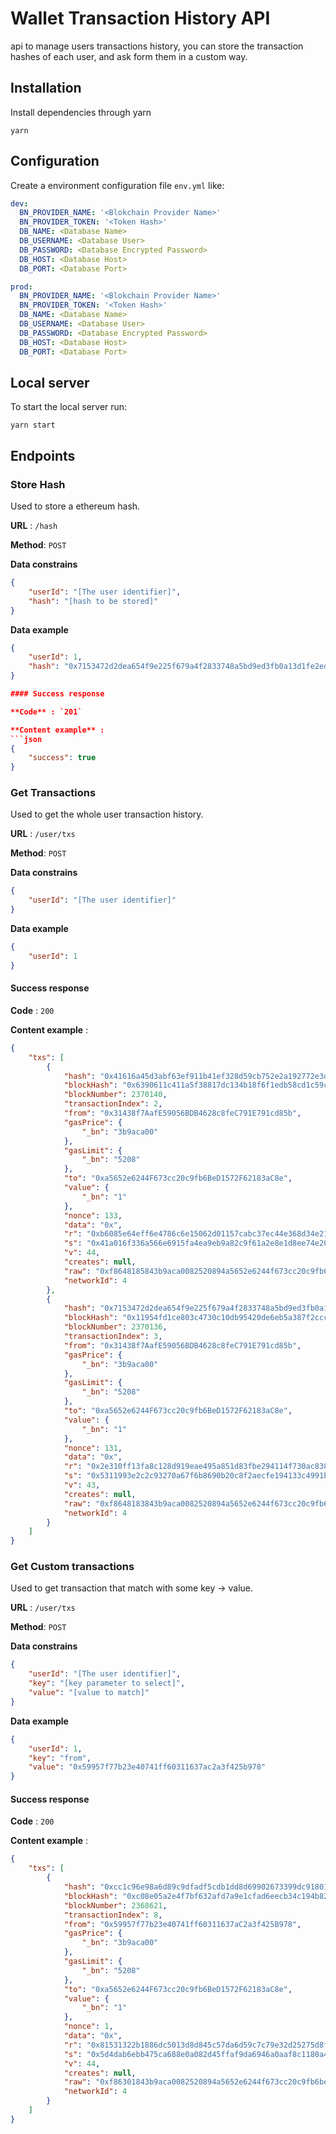 # Wallet Transaction History API

api to manage users transactions history, you can store the transaction hashes of each user, and ask form them in a custom way.

## Installation

Install dependencies through yarn

`yarn`

## Configuration

Create a environment configuration file `env.yml` like:

```yaml
dev:
  BN_PROVIDER_NAME: '<Blokchain Provider Name>'
  BN_PROVIDER_TOKEN: '<Token Hash>'
  DB_NAME: <Database Name>
  DB_USERNAME: <Database User>
  DB_PASSWORD: <Database Encrypted Password>
  DB_HOST: <Database Host>
  DB_PORT: <Database Port>

prod:
  BN_PROVIDER_NAME: '<Blokchain Provider Name>'
  BN_PROVIDER_TOKEN: '<Token Hash>'
  DB_NAME: <Database Name>
  DB_USERNAME: <Database User>
  DB_PASSWORD: <Database Encrypted Password>
  DB_HOST: <Database Host>
  DB_PORT: <Database Port>
```

## Local server

To start the local server run:

`yarn start`

## Endpoints

### Store Hash

Used to store a ethereum hash.

**URL** : `/hash`

**Method**: `POST`

**Data constrains**
```json
{
    "userId": "[The user identifier]",
    "hash": "[hash to be stored]"
}
```

**Data example**
```json
{
    "userId": 1,
    "hash": "0x7153472d2dea654f9e225f679a4f2833748a5bd9ed3fb0a13d1fe2ed76038d9e"
}

#### Success response

**Code** : `201`

**Content example** :
```json
{
    "success": true
}
```

### Get Transactions

Used to get the whole user transaction history.

**URL** : `/user/txs`

**Method**: `POST`

**Data constrains**
```json
{
    "userId": "[The user identifier]"
}
```

**Data example**
```json
{
    "userId": 1
}
```

#### Success response

**Code** : `200`

**Content example** :
```json
{
    "txs": [
        {
            "hash": "0x41616a45d3abf63ef911b41ef328d59cb752e2a192772e3d197df91a8945c7df",
            "blockHash": "0x6390611c411a5f38817dc134b18f6f1edb58cd1c59ceb001f272d3ea723ffd02",
            "blockNumber": 2370140,
            "transactionIndex": 2,
            "from": "0x31438f7AafE59056BDB4628c8feC791E791cd85b",
            "gasPrice": {
                "_bn": "3b9aca00"
            },
            "gasLimit": {
                "_bn": "5208"
            },
            "to": "0xa5652e6244F673cc20c9fb6BeD1572F62183aC8e",
            "value": {
                "_bn": "1"
            },
            "nonce": 133,
            "data": "0x",
            "r": "0xb6085e64eff6e4786c6e15062d01157cabc37ec44e368d34e2129243b0291ce0",
            "s": "0x41a016f336a566e6915fa4ea9eb9a82c9f61a2e8e1d8ee74e20422d60ff8ebcb",
            "v": 44,
            "creates": null,
            "raw": "0xf8648185843b9aca0082520894a5652e6244f673cc20c9fb6bed1572f62183ac8e01802ca0b6085e64eff6e4786c6e15062d01157cabc37ec44e368d34e2129243b0291ce0a041a016f336a566e6915fa4ea9eb9a82c9f61a2e8e1d8ee74e20422d60ff8ebcb",
            "networkId": 4
        },
        {
            "hash": "0x7153472d2dea654f9e225f679a4f2833748a5bd9ed3fb0a13d1fe2ed76038d9e",
            "blockHash": "0x11954fd1ce803c4730c10db95420de6eb5a387f2ccc706976d4d1d74e9916474",
            "blockNumber": 2370136,
            "transactionIndex": 3,
            "from": "0x31438f7AafE59056BDB4628c8feC791E791cd85b",
            "gasPrice": {
                "_bn": "3b9aca00"
            },
            "gasLimit": {
                "_bn": "5208"
            },
            "to": "0xa5652e6244F673cc20c9fb6BeD1572F62183aC8e",
            "value": {
                "_bn": "1"
            },
            "nonce": 131,
            "data": "0x",
            "r": "0x2e310ff13fa8c128d919eae495a851d83fbe294114f730ac8388d23ea113fb10",
            "s": "0x5311993e2c2c93270a67f6b8690b20c8f2aecfe194133c4991b3b2bdd886dd4f",
            "v": 43,
            "creates": null,
            "raw": "0xf8648183843b9aca0082520894a5652e6244f673cc20c9fb6bed1572f62183ac8e01802ba02e310ff13fa8c128d919eae495a851d83fbe294114f730ac8388d23ea113fb10a05311993e2c2c93270a67f6b8690b20c8f2aecfe194133c4991b3b2bdd886dd4f",
            "networkId": 4
        }
    ]
}
```

### Get Custom transactions

Used to get transaction that match with some key -> value.

**URL** : `/user/txs`

**Method**: `POST`

**Data constrains**
```json
{
    "userId": "[The user identifier]",
    "key": "[key parameter to select]",
    "value": "[value to match]"
}
```

**Data example**
```json
{
    "userId": 1,
    "key": "from",
    "value": "0x59957f77b23e40741ff60311637ac2a3f425b978"
}
```

#### Success response

**Code** : `200`

**Content example** :
```json
{
    "txs": [
        {
            "hash": "0xcc1c96e98a6d89c9dfadf5cdb1dd8d69902673399dc9180168b492756d95211c",
            "blockHash": "0xc08e05a2e4f7bf632afd7a9e1cfad6eecb34c194b823a43d64f40df78fbf471f",
            "blockNumber": 2368621,
            "transactionIndex": 8,
            "from": "0x59957f77b23e40741ff60311637aC2a3f425B978",
            "gasPrice": {
                "_bn": "3b9aca00"
            },
            "gasLimit": {
                "_bn": "5208"
            },
            "to": "0xa5652e6244F673cc20c9fb6BeD1572F62183aC8e",
            "value": {
                "_bn": "1"
            },
            "nonce": 1,
            "data": "0x",
            "r": "0x81531322b1886dc5013d8d845c57da6d59c7c79e32d25275d8f558f4a6e692e2",
            "s": "0x5d4dab6ebb475ca688e0a082d45ffaf9da6946a0aaf8c1180a42f8317b07d480",
            "v": 44,
            "creates": null,
            "raw": "0xf86301843b9aca0082520894a5652e6244f673cc20c9fb6bed1572f62183ac8e01802ca081531322b1886dc5013d8d845c57da6d59c7c79e32d25275d8f558f4a6e692e2a05d4dab6ebb475ca688e0a082d45ffaf9da6946a0aaf8c1180a42f8317b07d480",
            "networkId": 4
        }
    ]
}
```

